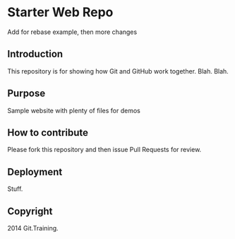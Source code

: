 # Starter Web Repo

Add for rebase example, then more changes

## Introduction

This repository is for showing how Git and GitHub work together.  Blah.  Blah.

## Purpose

Sample website with plenty of files for demos

## How to contribute

Please fork this repository and then issue Pull Requests for review.

## Deployment

Stuff.

## Copyright

2014 Git.Training.



